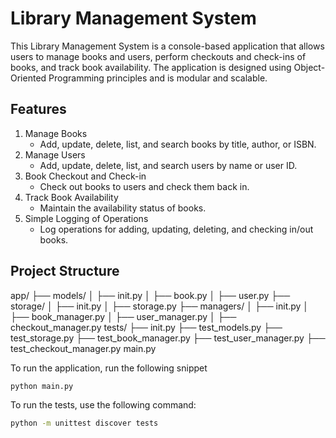 # Library Management System

This Library Management System is a console-based application that allows users to manage books and users, perform checkouts and check-ins of books, and track book availability. The application is designed using Object-Oriented Programming principles and is modular and scalable.

## Features

1. Manage Books
    - Add, update, delete, list, and search books by title, author, or ISBN.
2. Manage Users
    - Add, update, delete, list, and search users by name or user ID.
3. Book Checkout and Check-in
    - Check out books to users and check them back in.
4. Track Book Availability
    - Maintain the availability status of books.
5. Simple Logging of Operations
    - Log operations for adding, updating, deleting, and checking in/out books.

## Project Structure

app/
├── models/
│ ├── init.py
│ ├── book.py
│ ├── user.py
├── storage/
│ ├── init.py
│ ├── storage.py
├── managers/
│ ├── init.py
│ ├── book_manager.py
│ ├── user_manager.py
│ ├── checkout_manager.py
tests/
├── init.py
├── test_models.py
├── test_storage.py
├── test_book_manager.py
├── test_user_manager.py
├── test_checkout_manager.py
main.py


To run the application, run the following snippet
```sh
python main.py
```

To run the tests, use the following command:
```sh
python -m unittest discover tests
```
